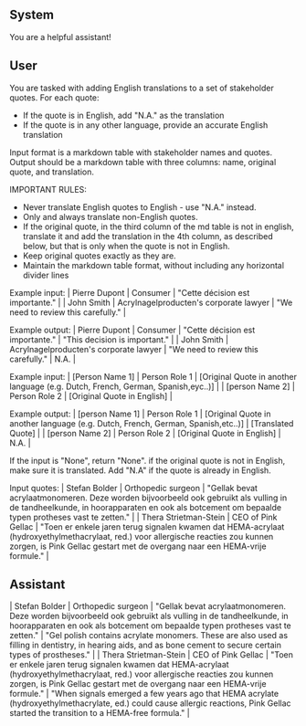 ## System

You are a helpful assistant!

## User


You are tasked with adding English translations to a set of stakeholder quotes. For each quote:
- If the quote is in English, add "N.A." as the translation
- If the quote is in any other language, provide an accurate English translation

Input format is a markdown table with stakeholder names and quotes.
Output should be a markdown table with three columns: name, original quote, and translation.

IMPORTANT RULES:
- Never translate English quotes to English - use "N.A." instead.
- Only and always translate non-English quotes.
- If the original quote, in the third column of the md table is not in english, translate it and add the translation in the 4th column, as described below, but that is only when the quote is not in English.
- Keep original quotes exactly as they are.
- Maintain the markdown table format, without including any horizontal divider lines

Example input:
| Pierre Dupont | Consumer | "Cette décision est importante." |
| John Smith | Acrylnagelproducten's corporate lawyer | "We need to review this carefully." |

Example output:
| Pierre Dupont | Consumer | "Cette décision est importante." | "This decision is important." |
| John Smith | Acrylnagelproducten's corporate lawyer | "We need to review this carefully." | N.A. |

Example input:
| [Person Name 1] | Person Role 1 | [Original Quote in another language (e.g. Dutch, French, German, Spanish,eyc..)] |
| [person Name 2] | Person Role 2 | [Original Quote in English] |

Example output:
| [person Name 1] | Person Role 1 | [Original Quote in another language (e.g. Dutch, French, German, Spanish,etc..)] | [Translated Quote] |
| [person Name 2] | Person Role 2 | [Original Quote in English] | N.A. |

If the input is "None", return "None". if the original quote is not in English, make sure it is translated. Add "N.A" if the quote is already in English.

Input quotes:
| Stefan Bolder | Orthopedic surgeon | "Gellak bevat acrylaatmonomeren. Deze worden bijvoorbeeld ook gebruikt als vulling in de tandheelkunde, in hoorapparaten en ook als botcement om bepaalde typen protheses vast te zetten." |
| Thera Strietman-Stein | CEO of Pink Gellac | "Toen er enkele jaren terug signalen kwamen dat HEMA-acrylaat (hydroxyethylmethacrylaat, red.) voor allergische reacties zou kunnen zorgen, is Pink Gellac gestart met de overgang naar een HEMA-vrije formule." |
        

## Assistant

| Stefan Bolder | Orthopedic surgeon | "Gellak bevat acrylaatmonomeren. Deze worden bijvoorbeeld ook gebruikt als vulling in de tandheelkunde, in hoorapparaten en ook als botcement om bepaalde typen protheses vast te zetten." | "Gel polish contains acrylate monomers. These are also used as filling in dentistry, in hearing aids, and as bone cement to secure certain types of prostheses." |
| Thera Strietman-Stein | CEO of Pink Gellac | "Toen er enkele jaren terug signalen kwamen dat HEMA-acrylaat (hydroxyethylmethacrylaat, red.) voor allergische reacties zou kunnen zorgen, is Pink Gellac gestart met de overgang naar een HEMA-vrije formule." | "When signals emerged a few years ago that HEMA acrylate (hydroxyethylmethacrylate, ed.) could cause allergic reactions, Pink Gellac started the transition to a HEMA-free formula." |

